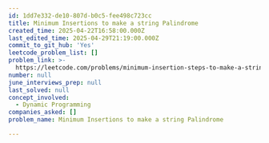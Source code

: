 ```yaml
---
id: 1dd7e332-de10-807d-b0c5-fee498c723cc
title: Minimum Insertions to make a string Palindrome
created_time: 2025-04-22T16:58:00.000Z
last_edited_time: 2025-04-29T21:19:00.000Z
commit_to_git_hub: 'Yes'
leetcode_problem_list: []
problem_link: >-
  https://leetcode.com/problems/minimum-insertion-steps-to-make-a-string-palindrome/description/
number: null
june_interviews_prep: null
last_solved: null
concept_involved:
  - Dynamic Programming
companies_asked: []
problem_name: Minimum Insertions to make a string Palindrome

---
```

